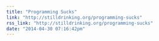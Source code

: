 ```yaml
---
title: "Programming Sucks"
link: "http://stilldrinking.org/programming-sucks"
rss_link: "http://stilldrinking.org/programming-sucks"
date: "2014-04-30 07:16:42pm"
---
```


